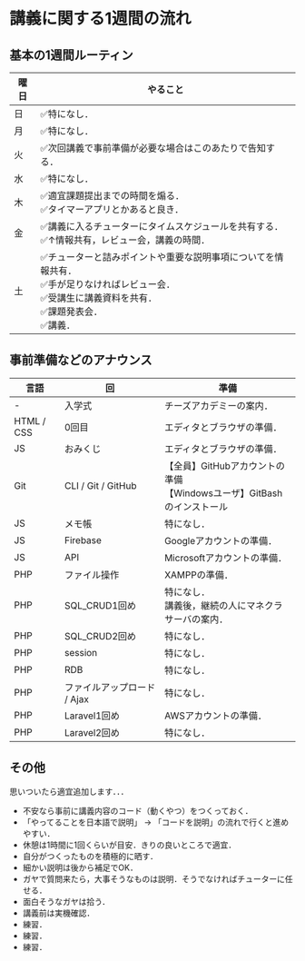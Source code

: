 # 講義に関する1週間の流れ

## 基本の1週間ルーティン

|曜日|やること|
|-|-|
|日|✅特になし．|
|月|✅特になし．|
|火|✅次回講義で事前準備が必要な場合はこのあたりで告知する．|
|水|✅特になし．|
|木|✅適宜課題提出までの時間を煽る．<br>✅タイマーアプリとかあると良き．|
|金|✅講義に入るチューターにタイムスケジュールを共有する．<br>✅↑情報共有，レビュー会，講義の時間．|
|土|✅チューターと詰みポイントや重要な説明事項についてを情報共有．<br>✅手が足りなければレビュー会．<br>✅受講生に講義資料を共有．<br>✅課題発表会．<br>✅講義．|


## 事前準備などのアナウンス

|言語|回|準備|
|-|-|-|
|-|入学式|チーズアカデミーの案内．|
|HTML / CSS|0回目|エディタとブラウザの準備．|
|JS|おみくじ|エディタとブラウザの準備．|
|Git|CLI / Git / GitHub|【全員】GitHubアカウントの準備<br>【Windowsユーザ】GitBashのインストール|
|JS|メモ帳|特になし．|
|JS|Firebase|Googleアカウントの準備．|
|JS|API|Microsoftアカウントの準備．|
|PHP|ファイル操作|XAMPPの準備．|
|PHP|SQL_CRUD1回め|特になし．<br>講義後，継続の人にマネクラサーバの案内．|
|PHP|SQL_CRUD2回め|特になし．|
|PHP|session|特になし．|
|PHP|RDB|特になし．|
|PHP|ファイルアップロード / Ajax|特になし．|
|PHP|Laravel1回め|AWSアカウントの準備．|
|PHP|Laravel2回め|特になし．|

## その他

思いついたら適宜追加します．．．

- 不安なら事前に講義内容のコード（動くやつ）をつくっておく．
- 「やってることを日本語で説明」 -> 「コードを説明」の流れで行くと進めやすい．
- 休憩は1時間に1回くらいが目安．きりの良いところで適宜．
- 自分がつくったものを積極的に晒す．
- 細かい説明は後から補足でOK．
- ガヤで質問来たら，大事そうなものは説明．そうでなければチューターに任せる．
- 面白そうなガヤは拾う．
- 講義前は実機確認．
- 練習．
- 練習．
- 練習．
